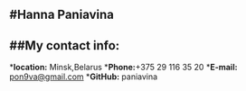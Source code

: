 #**Hanna Paniavina**
---
##**My contact info:**
---
*__location:__ Minsk,Belarus
*__Phone:__+375 29 116 35 20
*__E-mail:__ pon9va@gmail.com
*__GitHub:__ paniavina
